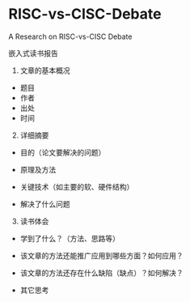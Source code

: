 # RISC-vs-CISC-Debate
A Research on RISC-vs-CISC Debate

嵌入式读书报告

1. 文章的基本概况

- 题目
- 作者
- 出处
- 时间



2. 详细摘要

- 目的（论文要解决的问题）

- 原理及方法

- 关键技术（如主要的软、硬件结构）

- 解决了什么问题



3. 读书体会

- 学到了什么？（方法、思路等）

- 该文章的方法还能推广应用到哪些方面？如何应用？

- 该文章的方法还存在什么缺陷（缺点）？如何解决？

- 其它思考